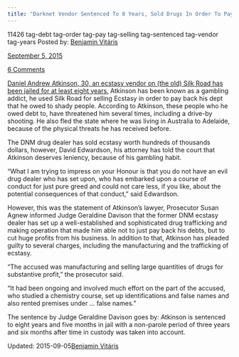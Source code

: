 ```yaml
---
title: "Darknet Vendor Sentenced To 8 Years, Sold Drugs In Order To Pay Back A Debt"
---
```


11426 tag-debt tag-order tag-pay tag-selling tag-sentenced tag-vendor tag-years
Posted by: <a href="/author/benjaminvi/" title="">Benjamin Vitáris 

<span>September 5, 2015</span>

<span><a href="/2015/09/05/darknet-vendor-sentenced-to-8-years-sold-drugs-in-order-to-pay-back-a-debt/#comments">6 Comments</a></span>


<p><a href="http://www.couriermail.com.au/news/national/gambling-addict-daniel-andrew-atkinson-jailed-for-selling-drugs-on-the-dark-web/story-fnii5yv5-1227509794163">Daniel Andrew Atkinson, 30, an ecstasy vendor on (the old) Silk Road has been jailed for at least eight years.</a> Atkinson has been known as a gambling addict, he used Silk Road for selling Ecstasy in order to pay back his dept that he owed to shady people. According to Atkinson, these people who he owed debt to, have threatened him several times, including a drive-by shooting. He also fled the state where he was living in Australia to Adelaide, because of the physical threats he has received before.</p>
<p>The DNM drug dealer has sold ecstasy worth hundreds of thousands dollars, however, David Edwardson, his attorney has told the court that Atkinson deserves leniency, because of his gambling habit.</p>
<p>“What I am trying to impress on your Honour is that you do not have an evil drug dealer who has set upon, who has embarked upon a course of conduct for just pure greed and could not care less, if you like, about the potential consequences of that conduct,” said Edwardson.</p>
<p>However, this was the statement of Atkinson’s lawyer, Prosecutor Susan Agnew informed Judge Geraldine Davison that the former DNM ecstasy dealer has set up a well-established and sophisticated drug trafficking and making operation that made him able not to just pay back his debts, but to cut huge profits from his business. In addition to that, Atkinson has pleaded guilty to several charges, including the manufacturing and the trafficking of ecstasy.</p>
<p>“The accused was manufacturing and selling large quantities of drugs for substantive profit,” the prosecutor said.</p>
<p>“It had been ongoing and involved much effort on the part of the accused, who studied a chemistry course, set up identifications and false names and also rented premises under &#8230; false names.”</p>
<p>The sentence by Judge Geraldine Davison goes by: Atkinson is sentenced to eight years and five months in jail with a non-parole period of three years and six months after time in custody was taken into account.</p>
</div>
<span style="display:none"><a href="/tag/darknet/" rel="tag">darknet</a> <a href="/tag/debt/" rel="tag">debt</a>  <a href="/tag/order/" rel="tag">order</a> <a href="/tag/pay/" rel="tag">pay</a> <a href="/tag/selling/" rel="tag">selling</a> <a href="/tag/sentenced/" rel="tag">sentenced</a> <a href="/tag/vendor/" rel="tag">vendor</a> <a href="/tag/years/" rel="tag">years</a></span> 
Updated: 2015-09-05<a href="/author/benjaminvi/" title="Posts by Benjamin Vitáris" rel="author">Benjamin Vitáris</a></strong></div>


